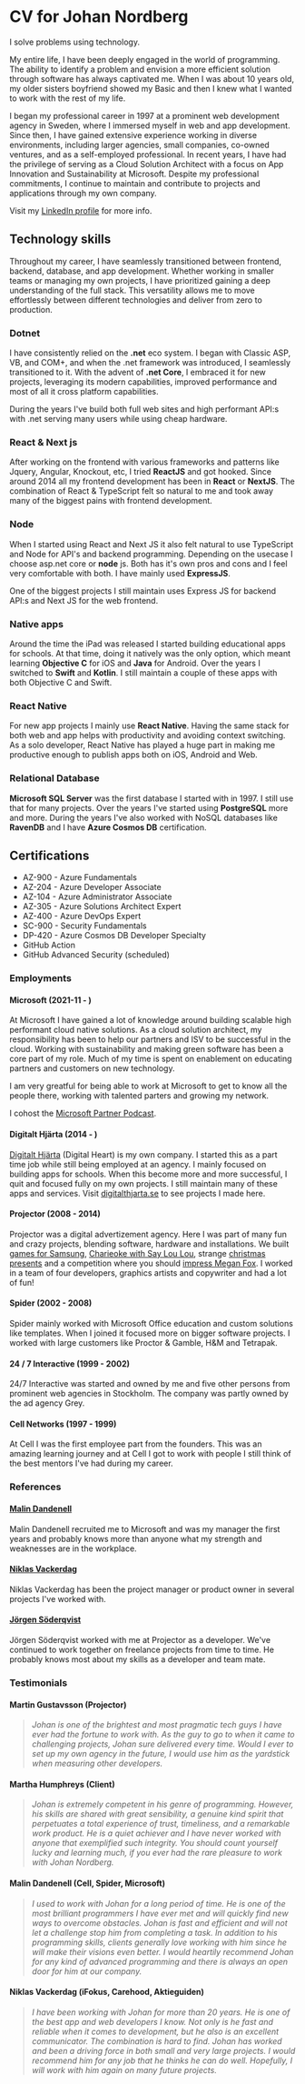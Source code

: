 # CV for Johan Nordberg

I solve problems using technology. 

My entire life, I have been deeply engaged in the world of programming. The ability to identify a problem and envision a more efficient solution through software has always captivated me. When I was about 10 years old, my older sisters boyfriend showed my Basic and then I knew what I wanted to work with the rest of my life. 

I began my professional career in 1997 at a prominent web development agency in Sweden, where I immersed myself in web and app development. Since then, I have gained extensive experience working in diverse environments, including larger agencies, small companies, co-owned ventures, and as a self-employed professional. In recent years, I have had the privilege of serving as a Cloud Solution Architect with a focus on App Innovation and Sustainability at Microsoft. Despite my professional commitments, I continue to maintain and contribute to projects and applications through my own company.

Visit my [LinkedIn profile](https://linkedin.com/in/webbjohan) for more info.

## Technology skills 

Throughout my career, I have seamlessly transitioned between frontend, backend, database, and app development. Whether working in smaller teams or managing my own projects, I have prioritized gaining a deep understanding of the full stack. This versatility allows me to move effortlessly between different technologies and deliver from zero to production. 

### Dotnet
I have consistently relied on the **.net** eco system. I began with Classic ASP, VB, and COM+, and when the .net framework was introduced, I seamlessly transitioned to it. With the advent of **.net Core**, I embraced it for new projects, leveraging its modern capabilities, improved performance and most of all it cross platform capabilities.

During the years I've build both full web sites and high performant API:s with .net serving many users while using cheap hardware.

### React & Next js
After working on the frontend with various frameworks and patterns like Jquery, Angular, Knockout, etc, I tried **ReactJS** and got hooked. Since around 2014 all my frontend development has been in **React** or **NextJS**. The combination of React & TypeScript felt so natural to me and took away many of the biggest pains with frontend development. 

### Node
When I started using React and Next JS it also felt natural to use TypeScript and Node for API's and backend programming. Depending on the usecase I choose asp.net core or **node** js. Both has it's own pros and cons and I feel very comfortable with both. I have mainly used **ExpressJS**. 

One of the biggest projects I still maintain uses Express JS for backend API:s and Next JS for the web frontend. 

### Native apps
Around the time the iPad was released I started building educational apps for schools. At that time, doing it natively was the only option, which meant learning **Objective C** for iOS and **Java** for Android. Over the years I switched to **Swift** and **Kotlin**. I still maintain a couple of these apps with both Objective C and Swift.

### React Native
For new app projects I mainly use **React Native**. Having the same stack for both web and app helps with productivity and avoiding context switching. As a solo developer, React Native has played a huge part in making me productive enough to publish apps both on iOS, Android and Web. 

### Relational Database
**Microsoft SQL Server** was the first database I started with in 1997. I still use that for many projects. Over the years I've started using **PostgreSQL** more and more. During the years I've also worked with NoSQL databases like **RavenDB** and I have **Azure Cosmos DB** certification.

## Certifications

* AZ-900 - Azure Fundamentals
* AZ-204 - Azure Developer Associate
* AZ-104 - Azure Administrator Associate
* AZ-305 - Azure Solutions Architect Expert
* AZ-400 - Azure DevOps Expert
* SC-900 - Security Fundamentals
* DP-420 - Azure Cosmos DB Developer Specialty
* GitHub Action
* GitHub Advanced Security (scheduled)

### Employments

#### Microsoft (2021-11 - )
At Microsoft I have gained a lot of knowledge around building scalable high performant cloud native solutions. As a cloud solution architect, my responsibility has been to help our partners and ISV to be successful in the cloud. Working with sustainability and making green software has been a core part of my role. Much of my time is spent on enablement on educating partners and customers on new technology. 

I am very greatful for being able to work at Microsoft to get to know all the people there, working with talented parters and growing my network. 

I cohost the [Microsoft Partner Podcast](https://aka.ms/partnerpodden). 

#### Digitalt Hjärta (2014 - )
[Digitalt Hjärta](https://digitalthjarta.se) (Digital Heart) is my own company. I started this as a part time job while still being employed at an agency. I mainly focused on building apps for schools. When this become more and more successful, I quit and focused fully on my own projects. I still maintain many of these apps and services. Visit [digitalthjarta.se](https://digitalthjarta.se) to see projects I made here.

#### Projector (2008 - 2014)
Projector was a digital advertizement agency. Here I was part of many fun and crazy projects, blending software, hardware and installations. We built [games for Samsung](https://www.youtube.com/watch?v=9Qq_yYDBjWo), [Charieoke with Say Lou Lou](https://vimeo.com/262992557), strange [christmas presents](https://www.youtube.com/watch?v=9PGIitOX1i8) and a competition where you should [impress Megan Fox](https://www.youtube.com/watch?v=k-n0ibhbxTA). I worked in a team of four developers, graphics artists and copywriter and had a lot of fun!

#### Spider (2002 - 2008)
Spider mainly worked with Microsoft Office education and custom solutions like templates. When I joined it focused more on bigger software projects. I worked with large customers like Proctor & Gamble, H&M and Tetrapak.

#### 24 / 7 Interactive (1999 - 2002)
24/7 Interactive was started and owned by me and five other persons from prominent web agencies in Stockholm. The company was partly owned by the ad agency Grey. 

#### Cell Networks (1997 - 1999)
At Cell I was the first employee part from the founders. This was an amazing learning journey and at Cell I got to work with people I still think of the best mentors I've had during my career. 

### References

#### [Malin Dandenell](https://www.linkedin.com/in/malindandenell/)
Malin Dandenell recruited me to Microsoft and was my manager the first years and probably knows more than anyone what my strength and weaknesses are in the workplace. 

#### [Niklas Vackerdag](https://www.linkedin.com/in/nickevackerdag/)
Niklas Vackerdag has been the project manager or product owner in several projects I've worked with. 

#### [Jörgen Söderqvist](https://www.linkedin.com/in/jorgen-soderqvist/)
Jörgen Söderqvist worked with me at Projector as a developer. We've continued to work together on freelance projects from time to time. He probably knows most about my skills as a developer and team mate. 

### Testimonials

#### Martin Gustavsson (Projector)
> *Johan is one of the brightest and most pragmatic tech guys I have ever had the fortune to work with. As the guy to go to when it came to challenging projects, Johan sure delivered every time. Would I ever to set up my own agency in the future, I would use him as the yardstick when measuring other developers.*

#### Martha Humphreys (Client)
> *Johan is extremely competent in his genre of programming. However, his skills are shared with great sensibility, a genuine kind spirit that perpetuates a total experience of trust, timeliness, and a remarkable work product. He is a quiet achiever and I have never worked with anyone that exemplified such integrity. You should count yourself lucky and learning much, if you ever had the rare pleasure to work with Johan Nordberg.*

#### Malin Dandenell (Cell, Spider, Microsoft)
> *I used to work with Johan for a long period of time. He is one of the most brilliant programmers I have ever met and will quickly find new ways to overcome obstacles. Johan is fast and efficient and will not let a challenge stop him from completing a task. In addition to his programming skills, clients generally love working with him since he will make their visions even better. I would heartily recommend Johan for any kind of advanced programming and there is always an open door for him at our company.*

#### Niklas Vackerdag (iFokus, Carehood, Aktieguiden)
> *I have been working with Johan for more than 20 years. He is one of the best app and web developers I know. Not only is he fast and reliable when it comes to development, but he also is an excellent communicator. The combination is hard to find. Johan has worked and been a driving force in both small and very large projects. I would recommend him for any job that he thinks he can do well. Hopefully, I will work with him again on many future projects.*
